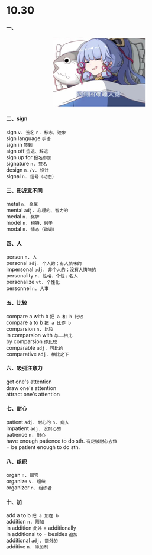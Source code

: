 
# 10.30

#### 一、
<div align="center">
<img src="./摸鱼.jpg" width="250" />
</div>


#### 二、sign
sign `v. 签名`  `n. 标志，迹象`  
sign language `手语`  
sign in `签到`  
sign off `签退、辞退`  
sign up for `报名参加`  
signature `n. 签名`  
design `n./v. 设计`  
signal `n. 信号（动态）`  

#### 三、形近意不同
metal `n. 金属`  
mental `adj. 心理的、智力的`  
medal `n. 奖牌`  
model `n. 模特、例子`  
modal `n. 情态（动词）`  

#### 四、人
person `n. 人`  
personal `adj. 个人的；有人情味的`  
impersonal `adj. 非个人的；没有人情味的`  
personality `n. 性格、个性；名人`  
personalize `vt. 个性化`  
personnel `n. 人事`  

#### 五、比较
compare a with b `把 a 和 b 比较`  
compare a to b `把 a 比作 b`  
comparsion `n. 比较`  
in comparsion with `与……相比`  
by comparsion `作比较`  
comparable `adj. 可比的`  
comparative `adj. 相比之下`  

#### 六、吸引注意力
get one's attention  
draw one's attention  
attract one's attention  

#### 七、耐心
patient `adj. 耐心的` `n. 病人`  
impatient `adj. 没耐心的`  
patience `n. 耐心`  
have enough patience to do sth. `有足够耐心去做`  
= be patient enough to do sth.

#### 八、组织
organ `n. 器官`  
organize `v. 组织`  
organizer `n. 组织者`  

#### 十、加
add a to b `把 a 加在 b`  
addition `n. 附加`  
in addition `此外` = additionally  
in additional to = besides `追加`  
additional `adj. 额外的`  
additive `n. 添加剂`